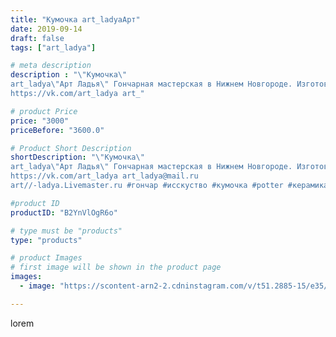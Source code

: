 ```yaml
---
title: "Кумочка art_ladyaАрт"
date: 2019-09-14
draft: false
tags: ["art_ladya"]

# meta description
description : "\"Кумочка\" 
art_ladya\"Арт Ладья\" Гончарная мастерская в Нижнем Новгороде. Изготовление керамики и мастер//-классы по обучению. 
https://vk.com/art_ladya art_"

# product Price
price: "3000"
priceBefore: "3600.0"

# Product Short Description
shortDescription: "\"Кумочка\" 
art_ladya\"Арт Ладья\" Гончарная мастерская в Нижнем Новгороде. Изготовление керамики и мастер//-классы по обучению. 
https://vk.com/art_ladya art_ladya@mail.ru 
art//-ladya.Livemaster.ru #гончар #исскуство #кумочка #potter #керамикадляинтерьера #керамикаручнаяработа #гончарнаямастерская #керамиканазаказ #handmade #посудаизглины #керамика #гончарнаяпосуда #эксклюзивнаякерамика #dishes #decor #ceramicar #mug #claygoods #tankard #earthenware #ceramic #design #кружка #magic #restaurant #ceramicart #магия #pint #clay #авторскаякерамика"

#product ID
productID: "B2YnVlOgR6o"

# type must be "products"
type: "products"

# product Images
# first image will be shown in the product page
images:
  - image: "https://scontent-arn2-2.cdninstagram.com/v/t51.2885-15/e35/69179930_2392052784390881_6094779297982759907_n.jpg?tp=1&_nc_ht=scontent-arn2-2.cdninstagram.com&_nc_cat=105&_nc_ohc=vVT0jNjk7fsAX-ka55C&ccb=7-4&oh=0bdf92e3909263a6314e6abad9e668b6&oe=6082B113&_nc_sid=86f79a&ig_cache_key=MjEzMjYyNzQzMDQ1NDY2NDg3Mg%3D%3D.2-ccb7-4"

---
```

lorem
